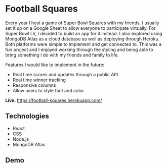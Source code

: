 # Football Squares

Every year I host a game of Super Bowl Squares with my friends. I usually set it up on a Google Sheet to allow everyone to participate virtually. For Super Bowl LV, I decided to build an app for it instead. I also explored using MongoDB Atlas as a cloud database as well as deploying through Heroku. Both platforms were simple to implement and get connected to. This was a fun project and I enjoyed working through the styling and being able to bring something I do with my friends and family to life.

Features I would like to implement in the future:
  * Real time scores and updates through a public API
  * Real time winner tracking
  * Responsive columns
  * Allow users to style font and color

**Live:** https://football-squares.herokuapp.com/

## Technologies
 * React
 * CSS
 * Node.js
 * MongoDB Atlas


## Demo